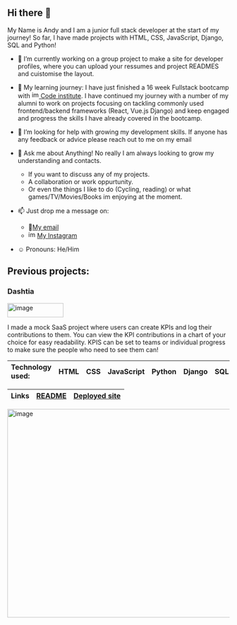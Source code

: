 ## Hi there 👋
My Name is Andy and I am a junior full stack developer at the start of my journey! So far, I have made projects with HTML, CSS, JavaScript, Django, SQL and Python!
- 🔭 I’m currently working on a group project to make a site for developer profiles, where you can upload your ressumes and project READMES and cuistomise the layout.   

- 🌱 My learning journey: I have just finished a 16 week Fullstack bootcamp with [<img width="16" height="16" alt="image" src="https://github.com/user-attachments/assets/97217ae9-4d20-4140-bd45-dbeb06a9e1e6" />
Code institute](https://codeinstitute.net/). I have continued my journey with a number of my alumni to  work on projects focusing on tackling commonly used frontend/backend frameworks (React, Vue.js Django) and keep engaged and progress the skills I have already covered in the bootcamp.

- 🤔 I’m looking for help with growing my development skills. If anyone has any feedback or advice please reach out to me on my email 

- 💬 Ask me about Anything! No really I am always looking to grow my understanding and contacts. 
  - If you want to discuss any of my projects.
  - A collaboration or work oppurtunity. 
  - Or even the things I like to do (Cycling, reading) or what games/TV/Movies/Books im enjoying at the moment.

- 📫 Just drop me a message on:
  - 📧[My email](mailto:andrewbullimore@gmail.com)
  - <img width="16" height="16" alt="image" src="https://github.com/user-attachments/assets/e9e7bd66-90bf-437e-8e96-8d57f8d83e49" /> [My Instagram](https://www.instagram.com/trillspectre/)

- ☺️ Pronouns: He/Him


## Previous projects:
### Dashtia
<img width="127" height="32" alt="image" src="https://github.com/user-attachments/assets/9f9f6cd7-c390-4637-95ed-5335a06fe900" />

I made a mock SaaS project where users can create KPIs and log their contributions to them. You can view the KPI contributions in a chart of your choice for easy readability. KPIS can be set to teams or individual progress to make sure the people who need to see them can!

| Technology used:  | HTML | CSS | JavaScript | Python | Django | SQL |
| :---------------- | :--: | :-: | :--------: | :----: | :----: | :-: |

| Links | [README](https://github.com/Trillspectre/dashtia/blob/main/README.md) | [Deployed site](https://dashtia-a4f2cf03bc67.herokuapp.com/) |
| :---- | :-----: | :------------: |

[<img width="953" height="473" alt="image" src="https://github.com/user-attachments/assets/c84b98c1-de33-49ac-9d56-f0175f62fd45" />](https://github.com/Trillspectre/dashtia/blob/main/.github/images/create%20teams%20and%20add%20members%20data%20feature.gif)


<!--
**Trillspectre/Trillspectre** is a ✨ _special_ ✨ repository because its `README.md` (this file) appears on your GitHub profile.

-->

